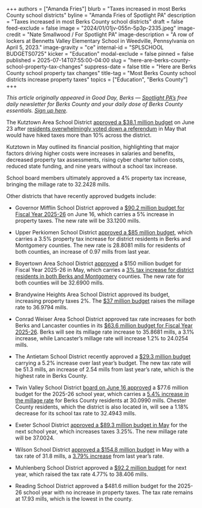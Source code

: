 +++
authors = ["Amanda Fries"]
blurb = "Taxes increased in most Berks County school districts"
byline = "Amanda Fries of Spotlight PA"
description = "Taxes increased in most Berks County school districts"
draft = false
feed-exclude = false
image = "2024/01/01jv-055n-5p3p-2335.jpeg"
image-credit = "Nate Smallwood / For Spotlight PA"
image-description = "A row of lockers at Bennetts Valley Elementary School in Weedville, Pennsylvania on April 5, 2023."
image-gravity = "ce"
internal-id = "SPLSCHOOL BUDGETS0725"
kicker = "Education"
modal-exclude = false
pinned = false
published = 2025-07-14T07:55:00-04:00
slug = "here-are-berks-county-school-property-tax-changes"
suppress-date = false
title = "Here are Berks County school property tax changes"
title-tag = "Most Berks County school districts increase property taxes"
topics = ["Education", "Berks County"]
+++

<em>This article originally appeared in Good Day, Berks — </em><a href="https://www.spotlightpa.org/"><em>Spotlight PA’s</em></a><em> free daily newsletter for Berks County and your daily dose of Berks County essentials. </em><a href="https://www.spotlightpa.org/newsletters/gooddayberks/"><em>Sign up here</em></a><em>.</em>

The Kutztown Area School District <a href="https://resources.finalsite.net/images/v1750854454/kasdorg/nvf2llgd2b7jzqkwb39c/FinalBudget2025-26.pdf">approved a $38.1 million budget</a> on June 23 after <a href="https://www.wfmz.com/news/area/berks/voters-in-kutztown-area-school-district-overwhelmingly-reject-more-than-10-property-tax-hike/article_59572cea-95d3-4d82-b547-394d8834a5fb.html">residents overwhelmingly voted down a referendum</a> in May that would have hiked taxes more than 10% across the district.

Kutztown in May outlined its financial position, highlighting that major factors driving higher costs were increases in salaries and benefits, decreased property tax assessments, rising cyber charter tuition costs, reduced state funding, and nine years without a school tax increase.

School board members ultimately approved a 4% property tax increase, bringing the millage rate to 32.2428 mills.

Other districts that have recently approved budgets include:

- Governor Mifflin School District approved a <a href="https://resources.finalsite.net/images/v1750186995/governormifflinsdorg/yd90lyk3szmzlgbkmzrm/2025-2026FinalBudget.pdf">$90.2 million budget for Fiscal Year 2025-26</a> on June 16, which carries a 5% increase in property taxes. The new rate will be 33.1200 mills.

- Upper Perkiomen School District <a href="https://drive.google.com/file/d/1nvG5Em2kQx4U3HDmJ0IIqiOzFpgIwbfq/view">approved a $85 million budget</a>, which carries a 3.5% property tax increase for district residents in Berks and Montgomery counties. The new rate is 28.8081 mills for residents of both counties, an increase of 0.97 mills from last year.

- Boyertown Area School District <a href="https://www.youtube.com/watch?v=pUoz86RdZks">approved</a> a $150 million budget for Fiscal Year 2025-26 in May, which carries a <a href="https://www.boyertownasd.org/cms/lib/PA01916192/Centricity/Domain/403/1%202025-2026%20Final%20General%20fund%20Budget%20approved%205.27.25.pdf">3% tax increase for district residents in both Berks and Montgomery</a> counties. The new rate for both counties will be 32.6900 mills.

- Brandywine Heights Area School District approved its budget, increasing property taxes 2%. The <a href="https://core-docs.s3.us-east-1.amazonaws.com/documents/asset/uploaded_file/2091/BHASD/5749722/2025-26_GFBPackage_-_FINAL_-_06.09.2025.pdf">$37 million budget</a> raises the millage rate to 36.9794 mills.

- Conrad Weiser Area School District approved tax rate increases for both Berks and Lancaster counties in its <a href="https://core-docs.s3.us-east-1.amazonaws.com/documents/asset/uploaded_file/2941/CWASD/5651295/2025.05.14_Proposed_Final_GFB_Package.pdf">$63.6 million budget for Fiscal Year 2025-26</a>. Berks will see its millage rate increase to 35.8681 mills, a 3.1% increase, while Lancaster’s millage rate will increase 1.2% to 24.0254 mills.

- The Antietam School District recently approved a <a href="https://www.antietamsd.org/cms/lib/PA01001939/Centricity/domain/48/agendas_minutes/2024%20-%202025/2025.06.16WorkshopAgenda.pdf">$29.3 million budget</a> carrying a 5.2% increase over last year’s budget. The new tax rate will be 51.3 mills, an increase of 2.54 mills from last year’s rate, which is the highest rate in Berks County.

- Twin Valley School District <a href="https://www.youtube.com/live/_ktS1dMFzqA">board on June 16 approved</a> a $77.6 million budget for the 2025-26 school year, which carries a <a href="https://core-docs.s3.us-east-1.amazonaws.com/documents/asset/uploaded_file/4627/TVS/5776653/BOARD_AGENDA_06_16_25_-_REVISED.pdf">5.4% increase in the millage rate</a> for Berks County residents at 30.0990 mills. Chester County residents, which the district is also located in, will see a 1.18% decrease for its school tax rate to 32.4943 mills.

- Exeter School District <a href="https://exetersd.org/25-26-budget/">approved a $89.3 million budget in May</a> for the next school year, which increases taxes 3.25%. The new millage rate will be 37.0024.

- Wilson School District <a href="https://www.wilsonsd.org/administration/business-office/">approved a $154.8 million budget</a> in May with a tax rate of 31.8 mills, a <a href="https://www.wilsonsd.org/wp-content/uploads/2025/06/2025-26-Final-Budget-Document-06.17.25.pdf">3.79% increase</a> from last year’s rate.

- Muhlenberg School District approved a <a href="https://go.boarddocs.com/pa/muhl/Board.nsf/files/DHDPJ76258AD/$file/ADOPT%20FINAL%20BUDGET%2025-26%20SY.pdf">$92.2 million budget</a> for next year, which raised the tax rate 4.77% to 38.406 mills.

- Reading School District approved a $481.6 million budget for the 2025-26 school year with no increase in property taxes. The tax rate remains at 17.93 mills, which is the lowest in the county.
